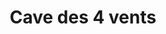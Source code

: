 ---
title: "Cave des 4 vents"
url: /saint-jacques-de-la-lande/cave-des-4-vents/
shop: Spirituosen
---